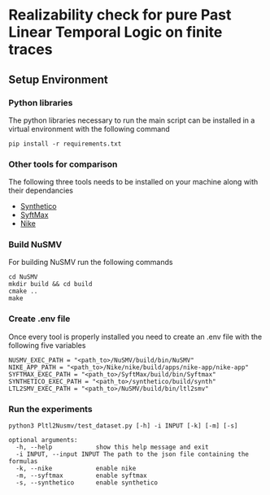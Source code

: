 # Realizability check for pure Past Linear Temporal Logic on finite traces


## Setup Environment

### Python libraries

The python libraries necessary to run the main script can be installed in a virtual environment with the following command

`pip install -r requirements.txt`

### Other tools for comparison

The following three tools needs to be installed on your machine along with their dependancies

- [Synthetico](https://github.com/Shufang-Zhu/synthetico)
- [SyftMax](https://github.com/Shufang-Zhu/SyftMax)
- [Nike](https://github.com/marcofavorito/nike)

### Build NuSMV

For building NuSMV run the following commands 
```
cd NuSMV
mkdir build && cd build
cmake ..
make
```

### Create .env file

Once every tool is properly installed you need to create an .env file with the following five variables
``` 
NUSMV_EXEC_PATH = "<path_to>/NuSMV/build/bin/NuSMV"
NIKE_APP_PATH = "<path_to>/Nike/nike/build/apps/nike-app/nike-app"
SYFTMAX_EXEC_PATH = "<path_to>/SyftMax/build/bin/Syftmax"
SYNTHETICO_EXEC_PATH = "<path_to>/synthetico/build/synth"
LTL2SMV_EXEC_PATH = "<path_to>/NuSMV/build/bin/ltl2smv"
```

### Run the experiments

`python3 Pltl2Nusmv/test_dataset.py [-h] -i INPUT [-k] [-m] [-s]`
```
optional arguments:
  -h, --help            show this help message and exit
  -i INPUT, --input INPUT The path to the json file containing the formulas
  -k, --nike            enable nike
  -m, --syftmax         enable syftmax
  -s, --synthetico      enable synthetico
```